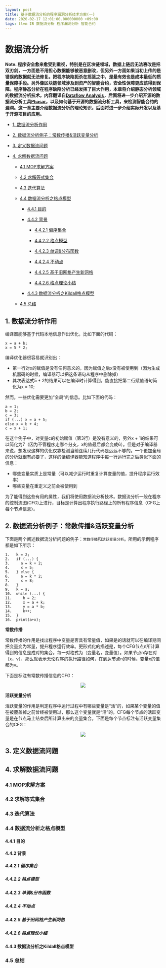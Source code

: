 ```yaml
---
layout: post
title: 基于数据流分析的程序漏洞分析技术方案(一)
date: 2020-02-17 12:01:00.000000000 +09:00
tags: llvm IR 数据流分析 程序漏洞分析 智能合约
---
```


# 数据流分析

**Note. 程序安全愈来愈受到重视，特别是在区块链领域，数据上链后无法篡改是把双刃剑，一方面是不用担心数据能够被恶意删改，但另外一方面如果当初上传的是错误的数据就无法修复。把程序缺陷扼杀在摇篮之中，是最有效也是成本最低的质量保障手段。另外像区块链领域涉及到资产的智能合约，安全性保障更应该得到保障。程序静态分析在程序缺陷分析已经发挥了巨大作用，本章将介绍静态分析领域的数据流分析技术。内容翻译自[Dataflow Analysis](http://pages.cs.wisc.edu/~horwitz/CS704-NOTES/2.DATAFLOW.html)，后面将进一步介绍开源的数据流分析工具[Phasar](https://phasar.org/)，以及如何基于开源的数据流分析工具，来检测智能合约的漏洞。这一章主要介绍数据流分析的理论知识，后面将进一步介绍实际开发以及基于开源项目的应用。**

- [1. 数据流分析作用]()

- [2. 数据流分析例子：常数传播&活跃变量分析]()

- [3. 定义数据流问题]()

- [4. 求解数据流问题]()

    - [4.1 MOP求解方案]()
    
    - [4.2 求解等式集合]()
    
    - [4.3 迭代算法]()
    
    - [4.4 数据流分析之格点模型]()
    
        - [4.4.1 目的]()
        
        - [4.4.2 背景]()
        
            - [4.4.2.1 偏序集合]()
            
            - [4.4.2.2 格点模型]()
            
            - [4.4.2.3 单调&分布函数]()
            
            - [4.4.2.4 不动点]()
            
            - [4.4.2.5 基于旧网格产生新网格]()
            
            - [4.4.2.6 格点理论小结]() 
            

        - [4.4.3 数据流分析之Kildall格点模型]()
    
    - [4.5 总结]()
    
 ## 1. 数据流分析作用
 
 编译器能够基于代码本地信息作出优化，比如下面的代码：
 
 ```
x = a + b;
x = 5 * 2;
```

编译优化器很容易就识别出：
- 第一行对x的赋值是没有任何意义的，因为赋值之后x没有被使用到（因为生成机器码的时候，编译器可以把这条语句从程序中删除掉）
- 其次表达式5 * 2的结果可以在编译时计算得到，能直接把第二行赋值语句简化为x = 10;

然而，一些优化需要更加“全局”的信息。比如下面的代码：
```
a = 1;
b = 2;
c = 3;
if (...) x = a + 5;
else x = b + 4;
c = x + 1;
```

在这个例子中，对变量c的初始赋值（第3行）是没有意义的，另外x + 1的结果可以简化为7（因为不管程序走哪个分支，x的值最后都会变成6）。但是对于编译器来说，想发现这样的优化仅靠检测当前连续几行代码是远远不够的。一个更加全局的分析就很有必要了，这样的话编译器能知道程序中每一行运行完之后类似下面的信息：
- 哪些变量实质上是常量（可以减少运行时重复计算变量的值，提升程序运行效率）
- 哪些变量在重定义之前会被使用到

为了能得到这些有用的属性，我们将使用数据流分析技术。数据流分析一般在程序的控制流图(CFG)上进行，目标是计算出程序执行路径上的所有程序信息（CFG上每个节点信息）。
 
 ## 2. 数据流分析例子：常数传播&活跃变量分析
 
 下面是两个阐述数据流分析问题的例子：`常数传播`和`活跃变量分析`。所用的示例程序都是如下所示：
 ```
1.   k = 2;
2.   if (...) {
3.     a = k + 2;
4.     x = 5;
5.   } else {
6.     a = k * 2;
7.     x = 8;
8.   }
9.   k = a;
10.  while (...) {
11.     b = 2;
12.     x = a + k;
13.     y = a * b;
14.     k++;
15.  }
16.  print(a+x);
 ```
 
**常数传播**

常数传播的作用是找出程序中变量是否具有常量值，如果是的话就可以在编译期间把变量变为常量，提升程序运行效率。更形式化的描述是，每个CFG节点n所计算得到的信息是成对的集合，每一对格式为（变量名，变量值）。如果节点n存在对（x，v），那么就表示无论程序的执行路径如何，在到达节点n的时候，变量x的值都为v。

下面是标注有常数传播信息的CFG：

<div align="center">
<img src="https://github.com/berryjam/berryjam.github.io/blob/master/image/2020-02-17/constant-propagation.gif?raw=true">	
</div>

**活跃变量分析**

活跃变量的作用是判定程序中运行过程中有哪些变量是“活”的，如果某个变量的值在被覆盖掉之前曾经被使用过，那么这个变量就是“活”的。CFG每个节点的活跃变量是在节点马上结束后所计算出来的变量集合。下面是每个节点标注有活跃变量集合的CFG：

<div align="center">
<img src="https://github.com/berryjam/berryjam.github.io/blob/master/image/2020-02-17/live-variable.gif?raw=true">	
</div>

 ## 3. 定义数据流问题
 
 ## 4. 求解数据流问题
 
 ### 4.1 MOP求解方案
 
 ### 4.2 求解等式集合
 
 ### 4.3 迭代算法
 
 ### 4.4 数据流分析之格点模型
 
 #### 4.4.1 目的
 
 #### 4.4.2 背景
 
 ##### 4.4.2.1 偏序集合
 
 ##### 4.4.2.2 格点模型
 
 ##### 4.4.2.3 单调&分布函数
 
 ##### 4.4.2.4 不动点
 
 ##### 4.4.2.5 基于旧网格产生新网格
 
 ##### 4.4.2.6 格点理论小结
 
 #### 4.4.3 数据流分析之Kildall格点模型
 
 ### 4.5 总结
